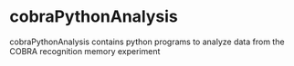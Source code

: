 # cobraPythonAnalysis
cobraPythonAnalysis contains python programs to analyze data from the COBRA recognition memory experiment
